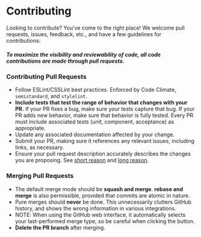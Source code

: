 # Contributing

Looking to contribute? You've come to the right place! We welcome pull requests, issues, feedback, etc., and have a few guidelines for contributions:

##### To maximize the visibility and reviewability of code, all code contributions are made through pull requests.

### Contributing Pull Requests

- Follow ESLint/CSSLint best practices. Enforced by Code Climate, `semistandard`, and `stylelint`.
- **Include tests that test the range of behavior that changes with your PR.** If your PR fixes a bug, make sure your tests capture that bug. If your PR adds new behavior, make sure that behavior is fully tested. Every PR must include associated tests (unit, component, acceptance) as appropriate.
- Update any associated documentation affected by your change.
- Submit your PR, making sure it references any relevant issues, including links, as necessary.
- Ensure your pull request description accurately describes the changes you are proposing. See [short reason](https://twitter.com/dzaporozhets/status/870268536404533249) and [long reason](https://medium.com/square-corner-blog/how-square-writes-commit-messages-8e92fcbf77c9).

### Merging Pull Requests

- The default merge mode should be **squash and merge**. **rebase and merge** is also permissible, provided that commits are atomic in nature.
- Pure merges should **never** be done. This unnecessarily clutters GitHub history, and shows the wrong information in various integrations.
- NOTE: When using the GitHub web interface, it automatically selects your last-performed merge type, so be careful when clicking the button.
- **Delete the PR branch** after merging.

